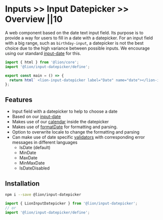 # Inputs >> Input Datepicker >> Overview ||10

A web component based on the date text input field. Its purpose is to provide a way for users to fill in a date with a datepicker.
For an input field with a big range, such as `birthday-input`, a datepicker is not the best choice due to the high variance between possible inputs.
We encourage using our standard [input-date](../input-date/overview.md) for this.

```js script
import { html } from '@lion/core';
import '@lion/input-datepicker/define';
```

```js preview-story
export const main = () => {
  return html` <lion-input-datepicker label="Date" name="date"></lion-input-datepicker> `;
};
```

## Features

- Input field with a datepicker to help to choose a date
- Based on our [input-date](../input-date/overview.md)
- Makes use of our [calendar](../calendar/overview.md) inside the datepicker
- Makes use of [formatDate](../../../docs/systems/localize/dates.md) for formatting and parsing.
- Option to overwrite locale to change the formatting and parsing
- Can make use of date specific [validators](../../../docs/systems/form/validate.md) with corresponding error messages in different languages
  - IsDate (default)
  - MinDate
  - MaxDate
  - MinMaxDate
  - IsDateDisabled

## Installation

```bash
npm i --save @lion/input-datepicker
```

```js
import { LionInputDatepicker } from '@lion/input-datepicker';
// or
import '@lion/input-datepicker/define';
```
